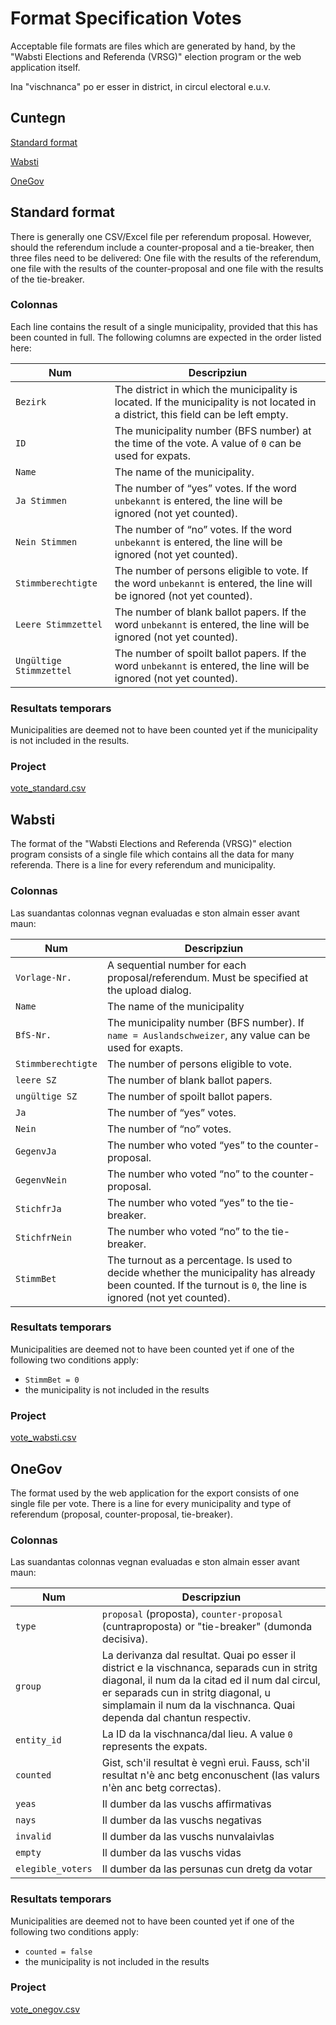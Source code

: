 # Format Specification Votes

Acceptable file formats are files which are generated by hand, by the "Wabsti Elections and Referenda (VRSG)" election program or the web application itself.

Ina "vischnanca" po er esser in district, in circul electoral e.u.v.

## Cuntegn

[Standard format](#standard-format)

[Wabsti](#wabsti)

[OneGov](#onegov)


## Standard format

There is generally one CSV/Excel file per referendum proposal. However, should the referendum include a counter-proposal and a tie-breaker, then three files need to be delivered: One file with the results of the referendum, one file with the results of the counter-proposal and one file with the results of the tie-breaker.

### Colonnas

Each line contains the result of a single municipality, provided that this has been counted in full. The following columns are expected in the order listed here:

Num|Descripziun
---|---
`Bezirk`|The district in which the municipality is located. If the municipality is not located in a district, this field can be left empty.
`ID`|The municipality number (BFS number) at the time of the vote. A value of `0` can be used for expats.
`Name`|The name of the municipality.
`Ja Stimmen`|The number of “yes” votes. If the word `unbekannt` is entered, the line will be ignored (not yet counted).
`Nein Stimmen`|The number of “no” votes. If the word `unbekannt` is entered, the line will be ignored (not yet counted).
`Stimmberechtigte`|The number of persons eligible to vote. If the word `unbekannt` is entered, the line will be ignored (not yet counted).
`Leere Stimmzettel`|The number of blank ballot papers. If the word `unbekannt` is entered, the line will be ignored (not yet counted).
`Ungültige Stimmzettel`|The number of spoilt ballot papers. If the word `unbekannt` is entered, the line will be ignored (not yet counted).

### Resultats temporars

Municipalities are deemed not to have been counted yet if the municipality is not included in the results.

### Project

[vote_standard.csv](https://raw.githubusercontent.com/OneGov/onegov.election_day/master/docs/templates/vote_standard.csv)


## Wabsti

The format of the "Wabsti Elections and Referenda (VRSG)" election program consists of a single file which contains all the data for many referenda. There is a line for every referendum and municipality.

### Colonnas

Las suandantas colonnas vegnan evaluadas e ston almain esser avant maun:

Num|Descripziun
---|---
`Vorlage-Nr.`|A sequential number for each proposal/referendum. Must be specified at the upload dialog.
`Name`|The name of the municipality
`BfS-Nr.`|The municipality number (BFS number). If `name = Auslandschweizer`, any value can be used for exapts.
`Stimmberechtigte`|The number of persons eligible to vote.
`leere SZ`|The number of blank ballot papers.
`ungültige SZ`|The number of spoilt ballot papers.
`Ja`|The number of “yes” votes.
`Nein`|The number of “no” votes.
`GegenvJa`|The number who voted “yes” to the counter-proposal.
`GegenvNein`|The number who voted “no” to the counter-proposal.
`StichfrJa`|The number who voted “yes” to the tie-breaker.
`StichfrNein`|The number who voted “no” to the tie-breaker.
`StimmBet`|The turnout as a percentage. Is used to decide whether the municipality has already been counted. If the turnout is `0`, the line is ignored (not yet counted).

### Resultats temporars

Municipalities are deemed not to have been counted yet if one of the following two conditions apply:
- `StimmBet = 0`
- the municipality is not included in the results

### Project

[vote_wabsti.csv](https://raw.githubusercontent.com/OneGov/onegov.election_day/master/docs/templates/vote_wabsti.csv)


## OneGov

The format used by the web application for the export consists of one single file per vote. There is a line for every municipality and type of referendum (proposal, counter-proposal, tie-breaker).

### Colonnas

Las suandantas colonnas vegnan evaluadas e ston almain esser avant maun:

Num|Descripziun
---|---
`type`|`proposal` (proposta), `counter-proposal` (cuntraproposta) or "tie-breaker" (dumonda decisiva).
`group`|La derivanza dal resultat. Quai po esser il district e la vischnanca, separads cun in stritg diagonal, il num da la citad ed il num dal circul, er separads cun in stritg diagonal, u simplamain il num da la vischnanca. Quai dependa dal chantun respectiv.
`entity_id`|La ID da la vischnanca/dal lieu. A value `0` represents the expats.
`counted`|Gist, sch'il resultat è vegnì eruì. Fauss, sch'il resultat n'è anc betg enconuschent (las valurs n'èn anc betg correctas).
`yeas`|Il dumber da las vuschs affirmativas
`nays`|Il dumber da las vuschs negativas
`invalid`|Il dumber da las vuschs nunvalaivlas
`empty`|Il dumber da las vuschs vidas
`elegible_voters`|Il dumber da las persunas cun dretg da votar


### Resultats temporars

Municipalities are deemed not to have been counted yet if one of the following two conditions apply:
- `counted = false`
- the municipality is not included in the results

### Project

[vote_onegov.csv](https://raw.githubusercontent.com/OneGov/onegov.election_day/master/docs/templates/vote_onegov.csv)
